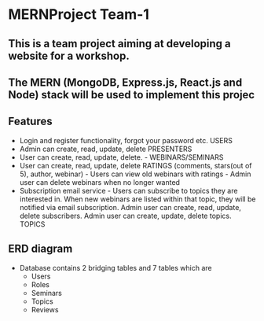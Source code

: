 # MERNProject Team-1
   ## This is a team project aiming at developing a website for a workshop.
   ## The MERN (MongoDB, Express.js, React.js and Node) stack will be used to implement this projec

 ## Features
   - Login and register functionality, forgot your password etc. USERS 
   - Admin can create, read, update, delete PRESENTERS 
   - User can create, read, update, delete. - WEBINARS/SEMINARS 
   - User can create, read, update, delete RATINGS (comments, stars(out of 5), author, webinar) - Users can view old webinars with ratings - Admin user can delete   webinars when no longer wanted 
   - Subscription email service - Users can subscribe to topics they are interested in. When new webinars are listed within that topic, they will be notified via email subscription. Admin user can create, read, update, delete subscribers. Admin user can create, update, delete topics. TOPICS 
## ERD diagram
  - Database contains 2 bridging tables and 7 tables which are
      - Users
      - Roles
      - Seminars
      - Topics
      - Reviews
